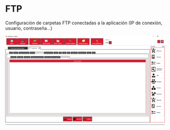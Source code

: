 # FTP

Configuración de carpetas FTP conectadas a la aplicación \(IP de conexión, usuario, contraseña...\)

![](../../../.gitbook/assets/image%20%28392%29.png)


